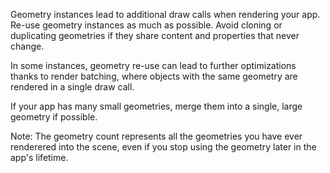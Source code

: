 Geometry instances lead to additional draw calls when rendering your app. Re-use geometry instances as much as possible.
Avoid cloning or duplicating geometries if they share content and properties that never change.

In some instances, geometry re-use can lead to further optimizations thanks to render batching, where objects with the same geometry are rendered in a single draw call.

If your app has many small geometries, merge them into a single, large geometry if possible.

Note: The geometry count represents all the geometries you have ever renderered into the scene, even if you stop using the geometry later in the app's lifetime.
